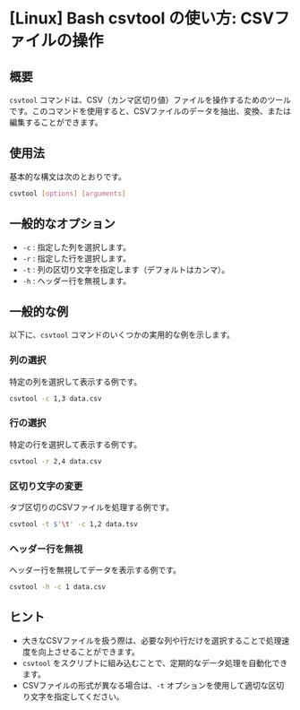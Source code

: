 # [Linux] Bash csvtool の使い方: CSVファイルの操作

## 概要
`csvtool` コマンドは、CSV（カンマ区切り値）ファイルを操作するためのツールです。このコマンドを使用すると、CSVファイルのデータを抽出、変換、または編集することができます。

## 使用法
基本的な構文は次のとおりです。

```bash
csvtool [options] [arguments]
```

## 一般的なオプション
- `-c` : 指定した列を選択します。
- `-r` : 指定した行を選択します。
- `-t` : 列の区切り文字を指定します（デフォルトはカンマ）。
- `-h` : ヘッダー行を無視します。

## 一般的な例
以下に、`csvtool` コマンドのいくつかの実用的な例を示します。

### 列の選択
特定の列を選択して表示する例です。

```bash
csvtool -c 1,3 data.csv
```

### 行の選択
特定の行を選択して表示する例です。

```bash
csvtool -r 2,4 data.csv
```

### 区切り文字の変更
タブ区切りのCSVファイルを処理する例です。

```bash
csvtool -t $'\t' -c 1,2 data.tsv
```

### ヘッダー行を無視
ヘッダー行を無視してデータを表示する例です。

```bash
csvtool -h -c 1 data.csv
```

## ヒント
- 大きなCSVファイルを扱う際は、必要な列や行だけを選択することで処理速度を向上させることができます。
- `csvtool` をスクリプトに組み込むことで、定期的なデータ処理を自動化できます。
- CSVファイルの形式が異なる場合は、`-t` オプションを使用して適切な区切り文字を指定してください。